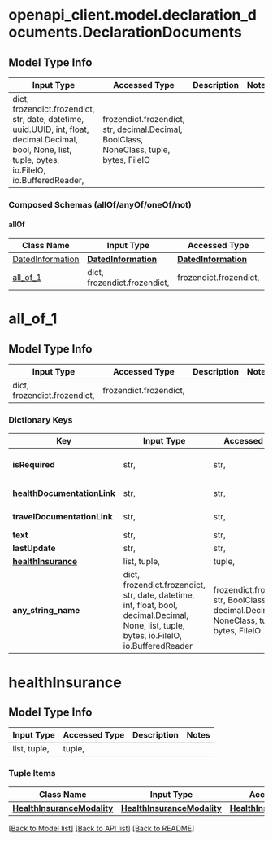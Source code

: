 # openapi_client.model.declaration_documents.DeclarationDocuments

## Model Type Info
Input Type | Accessed Type | Description | Notes
------------ | ------------- | ------------- | -------------
dict, frozendict.frozendict, str, date, datetime, uuid.UUID, int, float, decimal.Decimal, bool, None, list, tuple, bytes, io.FileIO, io.BufferedReader,  | frozendict.frozendict, str, decimal.Decimal, BoolClass, NoneClass, tuple, bytes, FileIO |  | 

### Composed Schemas (allOf/anyOf/oneOf/not)
#### allOf
Class Name | Input Type | Accessed Type | Description | Notes
------------- | ------------- | ------------- | ------------- | -------------
[DatedInformation](DatedInformation.md) | [**DatedInformation**](DatedInformation.md) | [**DatedInformation**](DatedInformation.md) |  | 
[all_of_1](#all_of_1) | dict, frozendict.frozendict,  | frozendict.frozendict,  |  | 

# all_of_1

## Model Type Info
Input Type | Accessed Type | Description | Notes
------------ | ------------- | ------------- | -------------
dict, frozendict.frozendict,  | frozendict.frozendict,  |  | 

### Dictionary Keys
Key | Input Type | Accessed Type | Description | Notes
------------ | ------------- | ------------- | ------------- | -------------
**isRequired** | str,  | str,  | Health Travel related declartaion Documentations   eg Yes/No | [optional] 
**healthDocumentationLink** | str,  | str,  | Health document   eg \&quot;www.edcardaruba.aw\&quot; | [optional] 
**travelDocumentationLink** | str,  | str,  | Travel document   eg \&quot;www.edcardaruba.aw\&quot; | [optional] 
**text** | str,  | str,  |  | [optional] 
**lastUpdate** | str,  | str,  |  | [optional] 
**[healthInsurance](#healthInsurance)** | list, tuple,  | tuple,  |  | [optional] 
**any_string_name** | dict, frozendict.frozendict, str, date, datetime, int, float, bool, decimal.Decimal, None, list, tuple, bytes, io.FileIO, io.BufferedReader | frozendict.frozendict, str, BoolClass, decimal.Decimal, NoneClass, tuple, bytes, FileIO | any string name can be used but the value must be the correct type | [optional]

# healthInsurance

## Model Type Info
Input Type | Accessed Type | Description | Notes
------------ | ------------- | ------------- | -------------
list, tuple,  | tuple,  |  | 

### Tuple Items
Class Name | Input Type | Accessed Type | Description | Notes
------------- | ------------- | ------------- | ------------- | -------------
[**HealthInsuranceModality**](HealthInsuranceModality.md) | [**HealthInsuranceModality**](HealthInsuranceModality.md) | [**HealthInsuranceModality**](HealthInsuranceModality.md) |  | 

[[Back to Model list]](../../README.md#documentation-for-models) [[Back to API list]](../../README.md#documentation-for-api-endpoints) [[Back to README]](../../README.md)

